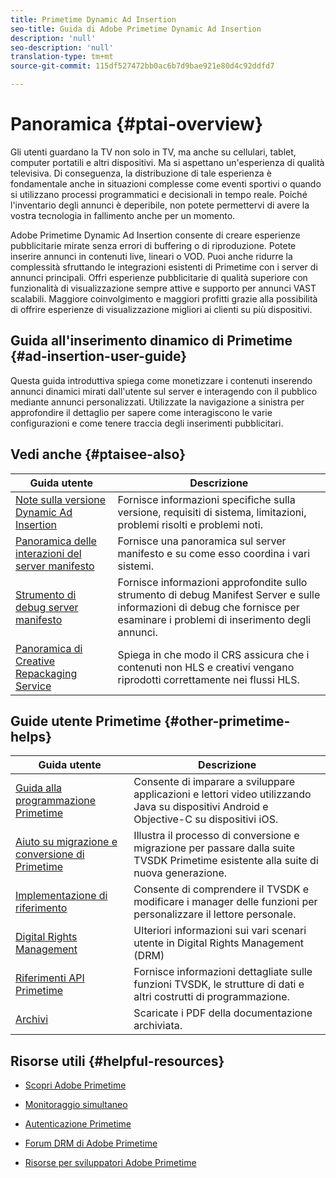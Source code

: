 ```yaml
---
title: Primetime Dynamic Ad Insertion
seo-title: Guida di Adobe Primetime Dynamic Ad Insertion
description: 'null'
seo-description: 'null'
translation-type: tm+mt
source-git-commit: 115df527472bb0ac6b7d9bae921e80d4c92ddfd7

---
```



# Panoramica {#ptai-overview}

Gli utenti guardano la TV non solo in TV, ma anche su cellulari, tablet, computer portatili e altri dispositivi. Ma si aspettano un&#39;esperienza di qualità televisiva. Di conseguenza, la distribuzione di tale esperienza è fondamentale anche in situazioni complesse come eventi sportivi o quando si utilizzano processi programmatici e decisionali in tempo reale. Poiché l&#39;inventario degli annunci è deperibile, non potete permettervi di avere la vostra tecnologia in fallimento anche per un momento.

Adobe Primetime Dynamic Ad Insertion consente di creare esperienze pubblicitarie mirate senza errori di buffering o di riproduzione. Potete inserire annunci in contenuti live, lineari o VOD. Puoi anche ridurre la complessità sfruttando le integrazioni esistenti di Primetime con i server di annunci principali. Offri esperienze pubblicitarie di qualità superiore con funzionalità di visualizzazione sempre attive e supporto per annunci VAST scalabili. Maggiore coinvolgimento e maggiori profitti grazie alla possibilità di offrire esperienze di visualizzazione migliori ai clienti su più dispositivi.

## Guida all&#39;inserimento dinamico di Primetime {#ad-insertion-user-guide}

Questa guida introduttiva spiega come monetizzare i contenuti inserendo annunci dinamici mirati dall&#39;utente sul server e interagendo con il pubblico mediante annunci personalizzati. Utilizzate la navigazione a sinistra per approfondire il dettaglio per sapere come interagiscono le varie configurazioni e come tenere traccia degli inserimenti pubblicitari.

## Vedi anche {#ptaisee-also}

| Guida utente | Descrizione |
|---|---|
| [Note sulla versione Dynamic Ad Insertion](../release-notes/ptai-19x-release-notes.md) | Fornisce informazioni specifiche sulla versione, requisiti di sistema, limitazioni, problemi risolti e problemi noti. |
| [Panoramica delle interazioni del server manifesto](msapi-topics/ms-overview.md) | Fornisce una panoramica sul server manifesto e su come esso coordina i vari sistemi. |
| [Strumento di debug server manifesto](manifest-server-debugging-tool.md) | Fornisce informazioni approfondite sullo strumento di debug Manifest Server e sulle informazioni di debug che fornisce per esaminare i problemi di inserimento degli annunci. |
| [Panoramica di Creative Repackaging Service](creative-repackaging-service/crs-overview.md) | Spiega in che modo il CRS assicura che i contenuti non HLS e creativi vengano riprodotti correttamente nei flussi HLS. |

## Guide utente Primetime {#other-primetime-helps}

| Guida utente | Descrizione |
|---|---|
| [Guida alla programmazione Primetime](../programming/home.md) | Consente di imparare a sviluppare applicazioni e lettori video utilizzando Java su dispositivi Android e Objective-C su dispositivi iOS. |
| [Aiuto su migrazione e conversione di Primetime](../migration-guides/home.md) | Illustra il processo di conversione e migrazione per passare dalla suite TVSDK Primetime esistente alla suite di nuova generazione. |
| [Implementazione di riferimento](../android-reference-implementation/home.md) | Consente di comprendere il TVSDK e modificare i manager delle funzioni per personalizzare il lettore personale. |
| [Digital Rights Management](../digital-rights-management/home.md) | Ulteriori informazioni sui vari scenari utente in Digital Rights Management (DRM) |
| [Riferimenti API Primetime](../reference/api-references.md) | Fornisce informazioni dettagliate sulle funzioni TVSDK, le strutture di dati e altri costrutti di programmazione. |
| [Archivi](https://helpx.adobe.com/primetime/archives.html) | Scaricate i PDF della documentazione archiviata. |

## Risorse utili {#helpful-resources}

* [Scopri Adobe Primetime](https://www.adobe.com/in/marketing/primetime.html)

* [Monitoraggio simultaneo](https://tve.helpdocsonline.com/concurrency-monitoring-introduction)

* [Autenticazione Primetime](https://tve.helpdocsonline.com/home)

* [Forum DRM di Adobe Primetime](https://forums.adobe.com/community/adobe_access)

* [Risorse per sviluppatori Adobe Primetime](https://www.adobe.com/devnet/primetime.html)